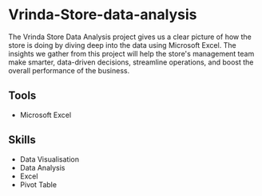 # Vrinda-Store-data-analysis

The Vrinda Store Data Analysis project gives us a clear picture of how the store is doing by diving deep into the data using Microsoft Excel. The insights we gather from this project will help the store's management team make smarter, data-driven decisions, streamline operations, and boost the overall performance of the business.

## Tools
* Microsoft Excel

## Skills
* Data Visualisation
* Data Analysis
* Excel
* Pivot Table
